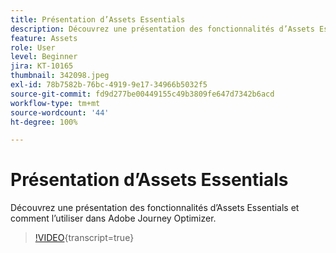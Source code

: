```yaml
---
title: Présentation d’Assets Essentials
description: Découvrez une présentation des fonctionnalités d’Assets Essentials et comment l’utiliser dans Adobe Journey Optimizer.
feature: Assets
role: User
level: Beginner
jira: KT-10165
thumbnail: 342098.jpeg
exl-id: 78b7582b-76bc-4919-9e17-34966b5032f5
source-git-commit: fd9d277be00449155c49b3809fe647d7342b6acd
workflow-type: tm+mt
source-wordcount: '44'
ht-degree: 100%

---
```


# Présentation d’Assets Essentials

Découvrez une présentation des fonctionnalités d’Assets Essentials et comment l’utiliser dans Adobe Journey Optimizer.

>[!VIDEO](https://video.tv.adobe.com/v/342098?quality=12&learn=on){transcript=true}
